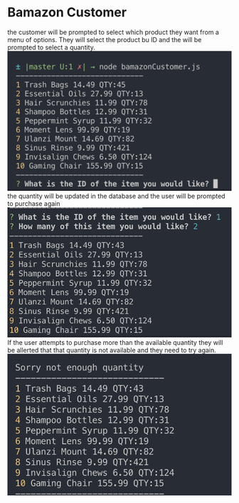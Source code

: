 # Bamazon Customer
the customer will be prompted to select which product they want from a menu of options. They will select the product bu ID and the will be prompted to select a quantity.
![Starting Bamazon](photos/start.png)
the quantity will be updated in the database and the user will be prompted to purchase again
![Making a purchase](photos/purchase.png)
If the user attempts to purchase more than the available quantity they will be allerted that that quantity is not available and they need to try again.
![Insufficient Quantity](photos/insufficient.png)